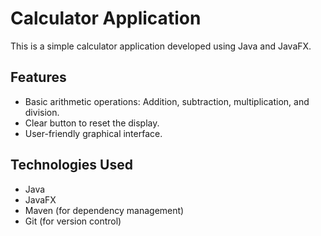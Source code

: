 # Calculator Application

This is a simple calculator application developed using Java and JavaFX.

## Features

* Basic arithmetic operations: Addition, subtraction, multiplication, and division.
* Clear button to reset the display.
* User-friendly graphical interface.

## Technologies Used

* Java
* JavaFX
* Maven (for dependency management)
* Git (for version control)
